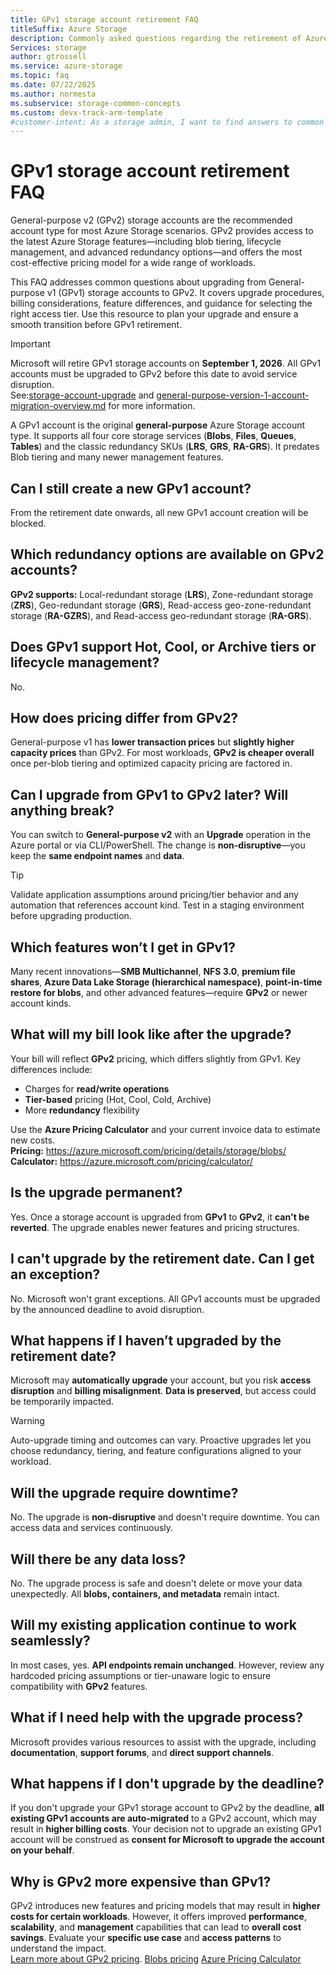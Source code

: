 ```yaml
---
title: GPv1 storage account retirement FAQ
titleSuffix: Azure Storage
description: Commonly asked questions regarding the retirement of Azure General-purpose v1 (GPv1) storage accounts and upgrading to GPv2.
Services: storage
author: gtrossell
ms.service: azure-storage
ms.topic: faq
ms.date: 07/22/2025
ms.author: normesta
ms.subservice: storage-common-concepts
ms.custom: devx-track-arm-template
#customer-intent: As a storage admin, I want to find answers to common questions about the retirement of GPv1 storage accounts, so that I can plan my upgrade to GPv2 and avoid service disruption.
---
```


# GPv1 storage account retirement FAQ

General-purpose v2 (GPv2) storage accounts are the recommended account type for most Azure Storage scenarios. GPv2 provides access to the latest Azure Storage features—including blob tiering, lifecycle management, and advanced redundancy options—and offers the most cost-effective pricing model for a wide range of workloads.

This FAQ addresses common questions about upgrading from General-purpose v1 (GPv1) storage accounts to GPv2. It covers upgrade procedures, billing considerations, feature differences, and guidance for selecting the right access tier. Use this resource to plan your upgrade and ensure a smooth transition before GPv1 retirement.

> [!IMPORTANT]
> Microsoft will retire GPv1 storage accounts on **September 1, 2026**. All GPv1 accounts must be upgraded to GPv2 before this date to avoid service disruption.  
> See:[storage-account-upgrade](storage-account-upgrade.md) and [general-purpose-version-1-account-migration-overview.md](general-purpose-version-1-account-migration-overview.md) for more information.

A GPv1 account is the original **general-purpose** Azure Storage account type. It supports all four core storage services (**Blobs**, **Files**, **Queues**, **Tables**) and the classic redundancy SKUs (**LRS**, **GRS**, **RA-GRS**). It predates Blob tiering and many newer management features.

## Can I still create a new GPv1 account?

From the retirement date onwards, all new GPv1 account creation will be blocked.

## Which redundancy options are available on GPv2 accounts?

**GPv2 supports:** Local-redundant storage (**LRS**), Zone-redundant storage (**ZRS**), Geo-redundant storage (**GRS**), Read-access geo-zone-redundant storage (**RA-GZRS**), and Read-access geo-redundant storage (**RA-GRS**).

## Does GPv1 support Hot, Cool, or Archive tiers or lifecycle management?

No.

## How does pricing differ from GPv2?

General-purpose v1 has **lower transaction prices** but **slightly higher capacity prices** than GPv2. For most workloads, **GPv2 is cheaper overall** once per-blob tiering and optimized capacity pricing are factored in.

## Can I upgrade from GPv1 to GPv2 later? Will anything break?

You can switch to **General-purpose v2** with an **Upgrade** operation in the Azure portal or via CLI/PowerShell. The change is **non-disruptive**—you keep the **same endpoint names** and **data**.

> [!TIP]
> Validate application assumptions around pricing/tier behavior and any automation that references account kind. Test in a staging environment before upgrading production.

## Which features won’t I get in GPv1?

Many recent innovations—**SMB Multichannel**, **NFS 3.0**, **premium file shares**, **Azure Data Lake Storage (hierarchical namespace)**, **point-in-time restore for blobs**, and other advanced features—require **GPv2** or newer account kinds.

## What will my bill look like after the upgrade?

Your bill will reflect **GPv2** pricing, which differs slightly from GPv1. Key differences include:

- Charges for **read/write operations**  
- **Tier-based** pricing (Hot, Cool, Cold, Archive)  
- More **redundancy** flexibility

Use the **Azure Pricing Calculator** and your current invoice data to estimate new costs.  
**Pricing:** https://azure.microsoft.com/pricing/details/storage/blobs/  
**Calculator:** https://azure.microsoft.com/pricing/calculator/

## Is the upgrade permanent?

Yes. Once a storage account is upgraded from **GPv1** to **GPv2**, it **can't be reverted**. The upgrade enables newer features and pricing structures.

## I can't upgrade by the retirement date. Can I get an exception?

No. Microsoft won't grant exceptions. All GPv1 accounts must be upgraded by the announced deadline to avoid disruption.

## What happens if I haven’t upgraded by the retirement date?

Microsoft may **automatically upgrade** your account, but you risk **access disruption** and **billing misalignment**. **Data is preserved**, but access could be temporarily impacted.

> [!WARNING]
> Auto-upgrade timing and outcomes can vary. Proactive upgrades let you choose redundancy, tiering, and feature configurations aligned to your workload.

## Will the upgrade require downtime?

No. The upgrade is **non-disruptive** and doesn't require downtime. You can access data and services continuously.

## Will there be any data loss?

No. The upgrade process is safe and doesn't delete or move your data unexpectedly. All **blobs, containers, and metadata** remain intact.

## Will my existing application continue to work seamlessly?

In most cases, yes. **API endpoints remain unchanged**. However, review any hardcoded pricing assumptions or tier-unaware logic to ensure compatibility with **GPv2** features.

## What if I need help with the upgrade process?

Microsoft provides various resources to assist with the upgrade, including **documentation**, **support forums**, and **direct support channels**.

## What happens if I don't upgrade by the deadline?

If you don't upgrade your GPv1 storage account to GPv2 by the deadline, **all existing GPv1 accounts are auto-migrated** to a GPv2 account, which may result in **higher billing costs**. Your decision not to upgrade an existing GPv1 account will be construed as **consent for Microsoft to upgrade the account on your behalf**.

## Why is GPv2 more expensive than GPv1?

GPv2 introduces new features and pricing models that may result in **higher costs for certain workloads**. However, it offers improved **performance**, **scalability**, and **management** capabilities that can lead to **overall cost savings**. Evaluate your **specific use case** and **access patterns** to understand the impact.  
[Learn more about GPv2 pricing](https://azure.microsoft.com/pricing/details/storage/blobs/).
[Blobs pricing](https://azure.microsoft.com/pricing/details/storage/blobs/)
[Azure Pricing Calculator](https://azure.microsoft.com/pricing/calculator/)
